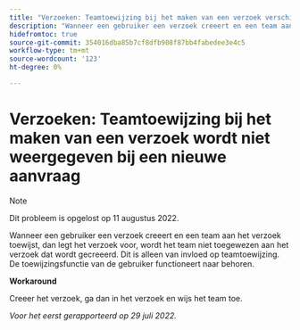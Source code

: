 ```yaml
---
title: "Verzoeken: Teamtoewijzing bij het maken van een verzoek verschijnt niet op nieuw verzoek."
description: "Wanneer een gebruiker een verzoek creeert en een team aan het verzoek toewijst, dan legt het verzoek voor, wordt het team niet toegewezen aan het verzoek dat wordt gecreeerd. Dit is alleen van invloed op teamtoewijzing. De functie van gebruikerstoewijzingen zoals verwacht."
hidefromtoc: true
source-git-commit: 354016dba85b7cf8dfb908f87bb4fabedee3e4c5
workflow-type: tm+mt
source-wordcount: '123'
ht-degree: 0%

---
```



# Verzoeken: Teamtoewijzing bij het maken van een verzoek wordt niet weergegeven bij een nieuwe aanvraag

>[!NOTE]
>
> Dit probleem is opgelost op 11 augustus 2022.

Wanneer een gebruiker een verzoek creeert en een team aan het verzoek toewijst, dan legt het verzoek voor, wordt het team niet toegewezen aan het verzoek dat wordt gecreeerd. Dit is alleen van invloed op teamtoewijzing. De toewijzingsfunctie van de gebruiker functioneert naar behoren.

**Workaround**

Creeer het verzoek, ga dan in het verzoek en wijs het team toe.

_Voor het eerst gerapporteerd op 29 juli 2022._

